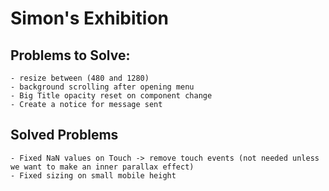 # Simon's Exhibition

## Problems to Solve: 
    - resize between (480 and 1280) 
    - background scrolling after opening menu
    - Big Title opacity reset on component change
    - Create a notice for message sent 

## Solved Problems
    - Fixed NaN values on Touch -> remove touch events (not needed unless we want to make an inner parallax effect)
    - Fixed sizing on small mobile height
